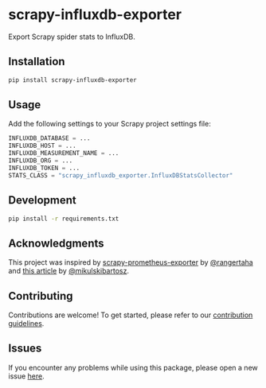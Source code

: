 # scrapy-influxdb-exporter

Export Scrapy spider stats to InfluxDB.

## Installation

```bash
pip install scrapy-influxdb-exporter
```

## Usage

Add the following settings to your Scrapy project settings file:

```python
INFLUXDB_DATABASE = ...
INFLUXDB_HOST = ...
INFLUXDB_MEASUREMENT_NAME = ...
INFLUXDB_ORG = ...
INFLUXDB_TOKEN = ...
STATS_CLASS = "scrapy_influxdb_exporter.InfluxDBStatsCollector"
```

## Development

```bash
pip install -r requirements.txt
```

## Acknowledgments

This project was inspired by [scrapy-prometheus-exporter](https://github.com/rangertaha/scrapy-prometheus-exporter) by [@rangertaha](https://github.com/rangertaha) and [this article](https://mikulskibartosz.name/how-to-monitor-scrapy-spiders-using-influxdb-and-grafana) by [@mikulskibartosz](https://github.com/mikulskibartosz).

## Contributing

Contributions are welcome! To get started, please refer to our [contribution guidelines](https://github.com/stefanofusai/scrapy-influxdb-exporter/blob/main/CONTRIBUTING.md).

## Issues

If you encounter any problems while using this package, please open a new issue [here](https://github.com/stefanofusai/scrapy-influxdb-exporter/issues).
